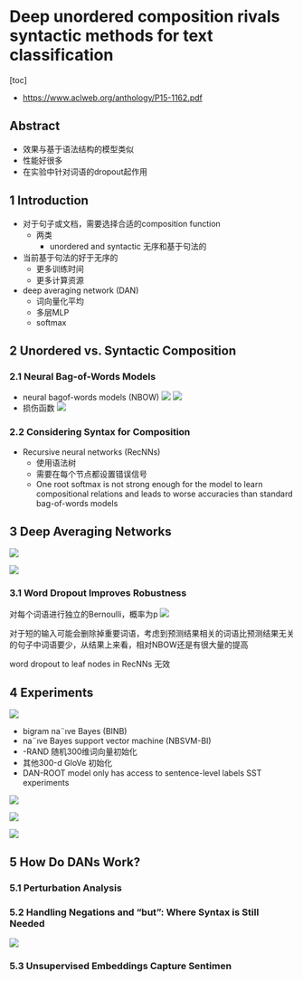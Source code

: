 # Deep unordered composition rivals syntactic methods for text classification
[toc]

- https://www.aclweb.org/anthology/P15-1162.pdf

## Abstract
- 效果与基于语法结构的模型类似
- 性能好很多
- 在实验中针对词语的dropout起作用

## 1 Introduction
- 对于句子或文档，需要选择合适的composition function
  - 两类
    - unordered and syntactic 无序和基于句法的
- 当前基于句法的好于无序的
  - 更多训练时间
  - 更多计算资源
- deep averaging network (DAN)
  - 词向量化平均
  - 多层MLP
  - softmax

## 2 Unordered vs. Syntactic Composition
### 2.1 Neural Bag-of-Words Models
- neural bagof-words models (NBOW)
![](../../../source/images1/2020-07-30-00-28-40.png)
![](../../../source/images1/2020-07-30-00-29-11.png)
- 损伤函数
![](../../../source/images1/2020-07-30-00-29-46.png)

### 2.2 Considering Syntax for Composition
- Recursive neural networks (RecNNs)
  - 使用语法树
  - 需要在每个节点都设置错误信号
  - One root softmax is not strong enough for the model to learn compositional relations and leads to worse accuracies than standard bag-of-words models 

## 3 Deep Averaging Networks
![](../../../source/images1/2020-07-30-00-32-58.png)

![](../../../source/images1/2020-07-30-00-34-44.png)

### 3.1 Word Dropout Improves Robustness
对每个词语进行独立的Bernoulli，概率为p
![](../../../source/images1/2020-07-30-00-36-11.png)

对于短的输入可能会删除掉重要词语，考虑到预测结果相关的词语比预测结果无关的句子中词语要少，从结果上来看，相对NBOW还是有很大量的提高

word dropout to leaf nodes in RecNNs 无效

## 4 Experiments
![](../../../source/images1/2020-07-30-00-40-16.png)
- bigram na¨ıve Bayes (BINB)
- na¨ıve Bayes support vector machine (NBSVM-BI)
- -RAND 随机300维词向量初始化
- 其他300-d GloVe 初始化
- DAN-ROOT model only has access to sentence-level labels SST experiments

![](../../../source/images1/2020-07-30-00-44-35.png)

![](../../../source/images1/2020-07-30-00-44-48.png)

![](../../../source/images1/2020-07-30-00-46-17.png)

## 5 How Do DANs Work?
### 5.1 Perturbation Analysis
### 5.2 Handling Negations and “but”: Where Syntax is Still Needed

![](../../../source/images1/2020-07-30-00-49-17.png)

### 5.3 Unsupervised Embeddings Capture Sentimen